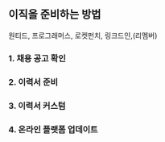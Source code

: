 ## 이직을 준비하는 방법

원티드, 프로그래머스, 로켓펀치, 링크드인,(리멤버)

### 1. 채용 공고 확인

### 2. 이력서 준비

### 3. 이력서 커스텀

### 4. 온라인 플랫폼 업데이트
